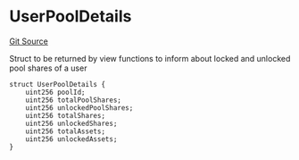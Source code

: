 # UserPoolDetails
[Git Source](https://github.com/solidant/unlimited-contracts/blob/06933827b140eb30ab8723aa85a9cdce2333525a/src/interfaces/ILiquidityPool.sol)

Struct to be returned by view functions to inform about locked and unlocked pool shares of a user


```solidity
struct UserPoolDetails {
    uint256 poolId;
    uint256 totalPoolShares;
    uint256 unlockedPoolShares;
    uint256 totalShares;
    uint256 unlockedShares;
    uint256 totalAssets;
    uint256 unlockedAssets;
}
```

